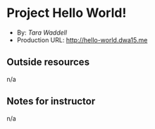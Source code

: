 # Project Hello World!
+ By: *Tara Waddell*
+ Production URL: <http://hello-world.dwa15.me>

## Outside resources
n/a

## Notes for instructor
n/a

